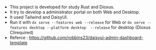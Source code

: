 * This project is developed for study Rust and Dioxus.
* It try to develop a administrator portal on both Web and Desktop.
* It used Tailwind and DaisyUI.
* Run it with `dx serve --features web --release` for Web or `dx serve --features desktop --platform desktop  --release` for desktop (Dioxus Clirequired)
* Referce : https://github.com/robbins23/daisyui-admin-dashboard-template
